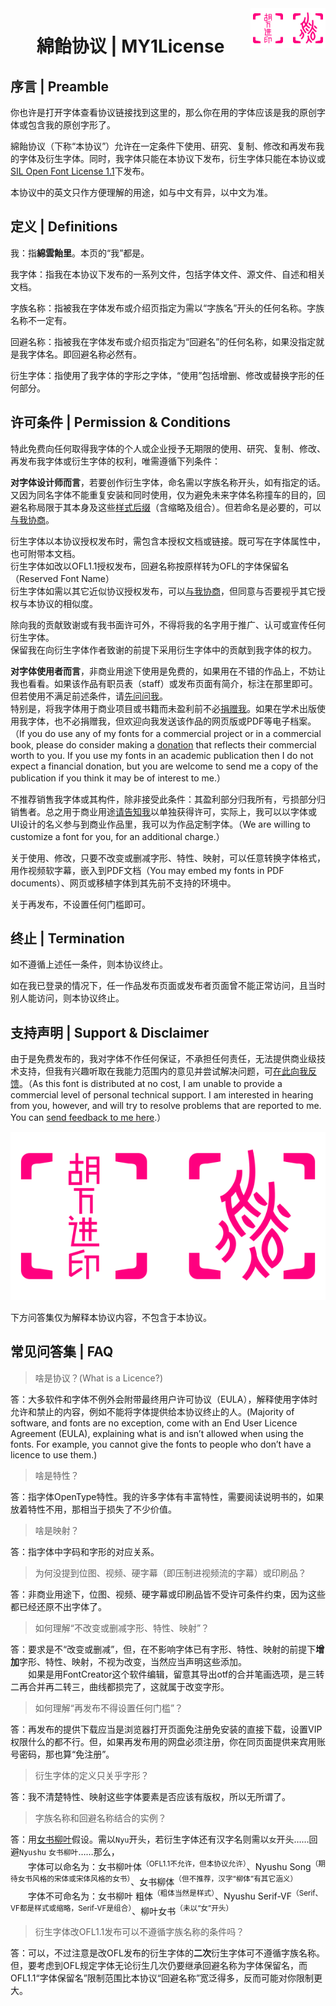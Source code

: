 <img alt="綿飴协议 | MY1License" src="Seal.svg" align="right" width="120" height="64"/>
<h1 align="center">綿飴协议 | MY1License</h1>

## 序言 | Preamble
你也许是打开字体查看协议链接找到这里的，那么你在用的字体应该是我的原创字体或包含我的原创字形了。

綿飴协议（下称“本协议”）允许在一定条件下使用、研究、复制、修改和再发布我的字体及衍生字体。同时，我字体只能在本协议下发布，衍生字体只能在本协议或[SIL Open Font License 1.1](https://scripts.sil.org/OFL)下发布。

本协议中的英文只作方便理解的用途，如与中文有异，以中文为准。

## 定义 | Definitions
我：指**綿雲飴里**。本页的“我”都是。

我字体：指我在本协议下发布的一系列文件，包括字体文件、源文件、自述和相关文档。

字族名称：指被我在字体发布或介绍页指定为需以“字族名”开头的任何名称。字族名称不一定有。

回避名称：指被我在字体发布或介绍页指定为“回避名”的任何名称，如果没指定就是我字体名。即回避名称必然有。

衍生字体：指使用了我字体的字形之字体，“使用”包括增删、修改或替换字形的任何部分。

## 许可条件 | Permission & Conditions
特此免费向任何取得我字体的个人或企业授予无期限的使用、研究、复制、修改、再发布我字体或衍生字体的权利，唯需遵循下列条件：

**对字体设计师而言**，若要创作衍生字体，命名需以字族名称开头，如有指定的话。又因为同名字体不能重复安装和同时使用，仅为避免未来字体名称撞车的目的，回避名称局限于其本身及这些[样式后缀](https://github.com/MY1L/Ctrl/blob/main/abbr.md)（含缩略及组合）。但若命名是必要的，可以[与我协商][isss]。

衍生字体以本协议授权发布时，需包含本授权文档或链接。既可写在字体属性中，也可附带本文档。\
衍生字体如改以OFL1.1授权发布，回避名称按原样转为OFL的字体保留名（Reserved Font Name）\
衍生字体如需以其它近似协议授权发布，可以[与我协商][isss]，但同意与否要视乎其它授权与本协议的相似度。

除向我的贡献致谢或有我书面许可外，不得将我的名字用于推广、认可或宣传任何衍生字体。\
保留我在向衍生字体作者致谢的前提下采用衍生字体中的贡献到我字体的权力。

**对字体使用者而言**，非商业用途下使用是免费的，如果用在不错的作品上，不妨让我也看看。如果该作品有职员表（staff）或发布页面有简介，标注在那里即可。但若使用不满足前述条件，请[先问问我][isss]。\
特别是，将我字体用于商业项目或书籍而未盈利前不必[捐赠我][donation]。如果在学术出版使用我字体，也不必捐赠我，但欢迎向我发送该作品的网页版或PDF等电子档案。（If you do use any of my fonts for a commercial project or in a commercial book, please do consider making a [donation] that reflects their commercial worth to you. If you use my fonts in an academic publication then I do not expect a financial donation, but you are welcome to send me a copy of the publication if you think it may be of interest to me.）

不推荐销售我字体或其构件，除非接受此条件：其盈利部分归我所有，亏损部分归销售者。总之用于商业用途[请告知我][isss]以单独获得许可，实际上，我可以以字体或UI设计的名义参与到商业作品里，我可以为作品定制字体。（We are willing to customize a font for you, for an additional charge.）

关于使用、修改，只要不改变或删减字形、特性、映射，可以任意转换字体格式，用作视频软字幕，嵌入到PDF文档（You may embed my fonts in PDF documents）、网页或移植字体到其先前不支持的环境中。

关于再发布，不设置任何门槛即可。

## 终止 | Termination
如不遵循上述任一条件，则本协议终止。

如在我已登录的情况下，任一作品发布页面或发布者页面曾不能正常访问，且当时别人能访问，则本协议终止。

## 支持声明 | Support & Disclaimer
由于是免费发布的，我对字体不作任何保证，不承担任何责任，无法提供商业级技术支持，但我有兴趣听取在我能力范围内的意见并尝试解决问题，可[在此向我反馈][isss]。（As this font is distributed at no cost, I am unable to provide a commercial level of personal technical support. I am interested in hearing from you, however, and will try to resolve problems that are reported to me. You can [send feedback to me here][isss].）

<p align="center"><a href="https://azz.ee/MY1L" target="_blank"><img src="Seal.svg" alt="签章"></a></p>
<!-- [![Seal](Seal.svg)](http://afdian.net/@FairyFloss)
[MY1L](./LICENSE) -->

[isss]: ../../issues
[donation]: https://azz.ee/MY1L

下方问答集仅为解释本协议内容，不包含于本协议。

## 常见问答集 | FAQ
> 啥是协议？(What is a Licence?)

答：大多软件和字体不例外会附带最终用户许可协议（EULA），解释使用字体时允许和禁止的内容，例如不能将字体提供给本协议终止的人。(Majority of software, and fonts are no exception, come with an End User Licence Agreement (EULA), explaining what is and isn’t allowed when using the fonts. For example, you cannot give the fonts to people who donʼt have a licence to use them.)

> 啥是特性？

答：指字体OpenType特性。我的许多字体有丰富特性，需要阅读说明书的，如果放着特性不用，那相当于损失了不少价值。

> 啥是映射？

答：指字体中字码和字形的对应关系。

> 为何没提到位图、视频、硬字幕（即压制进视频流的字幕）或印刷品？

答：非商业用途下，位图、视频、硬字幕或印刷品皆不受许可条件约束，因为这些都已经还原不出字体了。

> 如何理解“不改变或删减字形、特性、映射”？

答：要求是不“改变或删减”，但，在不影响字体已有字形、特性、映射的前提下**增加**字形、特性、映射，不视为改变，当然应当声明这些添加。\
　　如果是用FontCreator这个软件编辑，留意其导出otf的合并笔画选项，是三转二再合并再二转三，曲线都损完了，这就属于改变字形。

> 如何理解“再发布不得设置任何门槛”？

答：再发布的提供下载应当是浏览器打开页面免注册免安装的直接下载，设置VIP权限什么的都不行。但，如果再发布用的网盘必须注册，你在同页面提供来宾用账号密码，那也算“免注册”。

> 衍生字体的定义只关乎字形？

答：我不清楚特性、映射这些字体要素是否应该有版权，所以无所谓了。

> 字族名称和回避名称结合的实例？

答：用[女书柳叶](https://github.com/MY1L/Nyushu)假设。需以`Nyu`开头，若衍生字体还有汉字名则需以`女`开头……回避`Nyushu` `女书柳叶`……那么，\
　　字体可以命名为：女书柳叶体<sup>（OFL1.1不允许，但本协议允许）</sup>、Nyushu Song<sup>（期待女书风格的宋体或宋体风格的女书）</sup>、女书柳体<sup>（但不推荐，汉字“柳体”有其它涵义）</sup>\
　　字体不可命名为：女书柳叶 粗体<sup>（粗体当然是样式）</sup>、Nyushu Serif-VF<sup>（Serif、VF都是样式或缩略，Serif-VF是组合）</sup>、柳叶女书<sup>（未以“女”开头）</sup>

> 衍生字体改OFL1.1发布可以不遵循字族名称的条件吗？

答：可以，不过注意是改OFL发布的衍生字体的**二次**衍生字体可不遵循字族名称。但，要考虑到OFL规定字体无论衍生几次仍要继承回避名称为字体保留名，而OFL1.1“字体保留名”限制范围比本协议“回避名称”宽泛得多，反而可能对你限制更大。
